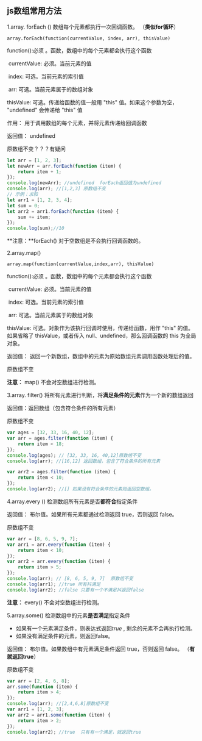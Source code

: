## js数组常用方法





1.array. forEach ()  数组每个元素都执行一次回调函数。 （**类似for循环**）

`array.forEach(function(currentValue, index, arr), thisValue)`

function():必须 。函数，数组中的每个元素都会执行这个函数 

​	currentValue: 必须。当前元素的值 

​	index: 可选。当前元素的索引值 

​	arr: 可选。当前元素属于的数组对象 

thisValue:  可选。传递给函数的值一般用 "this" 值。如果这个参数为空， "undefined" 会传递给 "this" 值 

作用： 用于调用数组的每个元素，并将元素传递给回调函数

返回值： undefined 

原数组不变？？？有疑问

````javascript
let arr = [1, 2, 3];
let newArr = arr.forEach(function (item) {
    return item + 1;
});
console.log(newArr); //undefined  forEach返回值为undefined
console.log(arr); //[1,2,3] 原数组不变
// 示例：求和
let arr1 = [1, 2, 3, 4];
let sum = 0;
let arr2 = arr1.forEach(function (item) {
    sum += item;
});
console.log(sum);//10
````



 **注意：**forEach() 对于空数组是不会执行回调函数的。 

2.array.map() 

`array.map(function(currentValue,index,arr), thisValue)`

function():必须 。函数，数组中的每个元素都会执行这个函数 

​	currentValue: 必须。当前元素的值 

​	index: 可选。当前元素的索引值 

​	arr: 可选。当前元素属于的数组对象 

thisValue:   可选。对象作为该执行回调时使用，传递给函数，用作 "this" 的值。
如果省略了 thisValue，或者传入 null、undefined，那么回调函数的 this 为全局对象。 

返回值： 返回一个新数组，数组中的元素为原始数组元素调用函数处理后的值。 

原数组不变

 **注意：** map() 不会对空数组进行检测。 

3.array. filter()   将所有元素进行判断，将**满足条件的元素**作为一个新的数组返回

返回值：返回数组（包含符合条件的所有元素）

原数组不变

````javascript
var ages = [32, 33, 16, 40, 12];
var arr = ages.filter(function (item) {
    return item < 18;
});
console.log(ages); // [32, 33, 16, 40,12]原数组不变
console.log(arr); //[16,12] 返回数组，包含了符合条件的所有元素

var arr2 = ages.filter(function (item) {
    return item < 10;
});
console.log(arr2); //[] 如果没有符合条件的元素则返回空数组。
````

4.array.every ()  检测数组所有元素是否**都符合**指定条件

返回值： 布尔值。如果所有元素都通过检测返回 true，否则返回 false。 

原数组不变

````javascript
var arr = [8, 6, 5, 9, 7];
var arr1 = arr.every(function (item) {
    return item < 10;
});
var arr2 = arr.every(function (item) {
    return item > 5;
});
console.log(arr); // [8, 6, 5, 9, 7]  原数组不变
console.log(arr1); //true 所有抖满足
console.log(arr2); //false 只要有一个不满足抖返回false
````

 **注意：** every() 不会对空数组进行检测。 

5.array.some()  检测数组中的元素**是否满足**指定条件

- 如果有一个元素满足条件，则表达式返回*true* , 剩余的元素不会再执行检测。
- 如果没有满足条件的元素，则返回false。

返回值： 布尔值。如果数组中有元素满足条件返回 true，否则返回 false。 （**有就返回true**）

原数组不变

````javascript
var arr = [2, 4, 6, 8];
arr.some(function (item) {
    return item > 4;
});
console.log(arr); //[2,4,6,8]原数组不变
var arr1 = [1, 2, 3];
var arr2 = arr1.some(function (item) {
    return item > 2;
});
console.log(arr2); //true  只有有一个满足，就返回true
````

